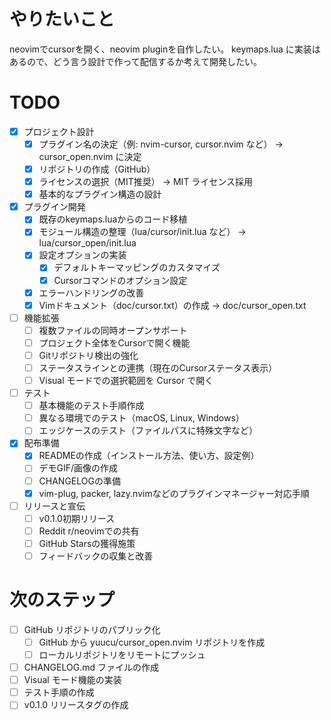# やりたいこと
neovimでcursorを開く、neovim pluginを自作したい。
keymaps.lua に実装はあるので、どう言う設計で作って配信するか考えて開発したい。


# TODO
- [x] プロジェクト設計
  - [x] プラグイン名の決定（例: nvim-cursor, cursor.nvim など） → cursor_open.nvim に決定
  - [x] リポジトリの作成（GitHub）
  - [x] ライセンスの選択（MIT推奨） → MIT ライセンス採用
  - [x] 基本的なプラグイン構造の設計

- [x] プラグイン開発
  - [x] 既存のkeymaps.luaからのコード移植
  - [x] モジュール構造の整理（lua/cursor/init.lua など） → lua/cursor_open/init.lua
  - [x] 設定オプションの実装
    - [x] デフォルトキーマッピングのカスタマイズ
    - [x] Cursorコマンドのオプション設定
  - [x] エラーハンドリングの改善
  - [x] Vimドキュメント（doc/cursor.txt）の作成 → doc/cursor_open.txt

- [ ] 機能拡張
  - [ ] 複数ファイルの同時オープンサポート
  - [ ] プロジェクト全体をCursorで開く機能
  - [ ] Gitリポジトリ検出の強化
  - [ ] ステータスラインとの連携（現在のCursorステータス表示）
  - [ ] Visual モードでの選択範囲を Cursor で開く

- [ ] テスト
  - [ ] 基本機能のテスト手順作成
  - [ ] 異なる環境でのテスト（macOS, Linux, Windows）
  - [ ] エッジケースのテスト（ファイルパスに特殊文字など）

- [x] 配布準備
  - [x] READMEの作成（インストール方法、使い方、設定例）
  - [ ] デモGIF/画像の作成
  - [ ] CHANGELOGの準備
  - [x] vim-plug, packer, lazy.nvimなどのプラグインマネージャー対応手順

- [ ] リリースと宣伝
  - [ ] v0.1.0初期リリース
  - [ ] Reddit r/neovimでの共有
  - [ ] GitHub Starsの獲得施策
  - [ ] フィードバックの収集と改善

# 次のステップ
- [ ] GitHub リポジトリのパブリック化
  - [ ] GitHub から yuucu/cursor_open.nvim リポジトリを作成
  - [ ] ローカルリポジトリをリモートにプッシュ
- [ ] CHANGELOG.md ファイルの作成
- [ ] Visual モード機能の実装
- [ ] テスト手順の作成
- [ ] v0.1.0 リリースタグの作成 